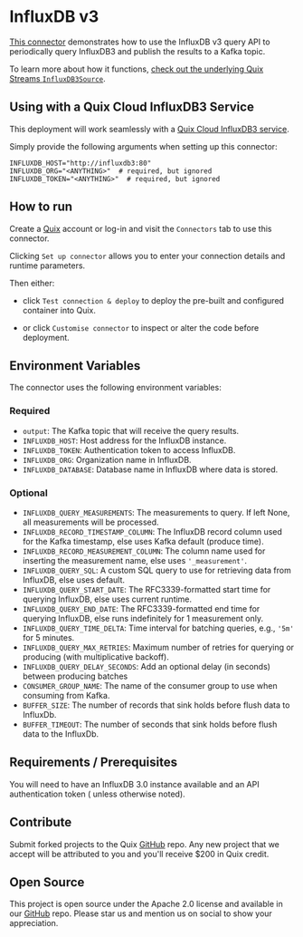 # InfluxDB v3

[This connector](https://github.com/quixio/quix-samples/tree/main/python/sources/influxdb_3) demonstrates how to use the InfluxDB v3 query API to periodically 
query InfluxDB3 and publish the results to a Kafka topic.

To learn more about how it functions, [check out the underlying 
Quix Streams `InfluxDB3Source`](https://quix.io/docs/quix-streams/connectors/sources/influxdb3-source.html).



## Using with a Quix Cloud InfluxDB3 Service

This deployment will work seamlessly with a [Quix Cloud InfluxDB3 service](https://github.com/quixio/quix-samples/tree/main/docker/influxdb_3).

Simply provide the following arguments when setting up this connector:

```shell
INFLUXDB_HOST="http://influxdb3:80"
INFLUXDB_ORG="<ANYTHING>"  # required, but ignored
INFLUXDB_TOKEN="<ANYTHING>"  # required, but ignored
```


## How to run

Create a [Quix](https://portal.platform.quix.io/signup?xlink=github) account or log-in and visit the `Connectors` tab to use this connector.

Clicking `Set up connector` allows you to enter your connection details and runtime parameters.

Then either: 
* click `Test connection & deploy` to deploy the pre-built and configured container into Quix. 

* or click `Customise connector` to inspect or alter the code before deployment.



## Environment Variables

The connector uses the following environment variables:

### Required

- `output`: The Kafka topic that will receive the query results.
- `INFLUXDB_HOST`: Host address for the InfluxDB instance.
- `INFLUXDB_TOKEN`: Authentication token to access InfluxDB.
- `INFLUXDB_ORG`: Organization name in InfluxDB.
- `INFLUXDB_DATABASE`: Database name in InfluxDB where data is stored.

### Optional

- `INFLUXDB_QUERY_MEASUREMENTS`: The measurements to query. If left None, all measurements will be processed.
- `INFLUXDB_RECORD_TIMESTAMP_COLUMN`: The InfluxDB record column used for the Kafka timestamp, else uses Kafka default (produce time).
- `INFLUXDB_RECORD_MEASUREMENT_COLUMN`: The column name used for inserting the measurement name, else uses `'_measurement'`. 
- `INFLUXDB_QUERY_SQL`: A custom SQL query to use for retrieving data from InfluxDB, else uses default.
- `INFLUXDB_QUERY_START_DATE`: The RFC3339-formatted start time for querying InfluxDB, else uses current runtime.
- `INFLUXDB_QUERY_END_DATE`: The RFC3339-formatted end time for querying InfluxDB, else runs indefinitely for 1 measurement only.
- `INFLUXDB_QUERY_TIME_DELTA`: Time interval for batching queries, e.g., `'5m'` for 5 minutes.
- `INFLUXDB_QUERY_MAX_RETRIES`: Maximum number of retries for querying or producing (with multiplicative backoff).
- `INFLUXDB_QUERY_DELAY_SECONDS`: Add an optional delay (in seconds) between producing batches
- `CONSUMER_GROUP_NAME`: The name of the consumer group to use when consuming from Kafka.
- `BUFFER_SIZE`: The number of records that sink holds before flush data to InfluxDb.
- `BUFFER_TIMEOUT`: The number of seconds that sink holds before flush data to the InfluxDb.

## Requirements / Prerequisites

You will need to have an InfluxDB 3.0 instance available and an API authentication token (
unless otherwise noted).

## Contribute

Submit forked projects to the Quix [GitHub](https://github.com/quixio/quix-samples) repo. Any new project that we accept will be attributed to you and you'll receive $200 in Quix credit.

## Open Source

This project is open source under the Apache 2.0 license and available in our [GitHub](https://github.com/quixio/quix-samples) repo. Please star us and mention us on social to show your appreciation.
